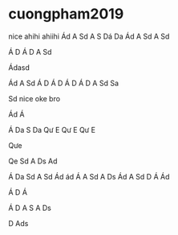 # cuongpham2019
nice
ahihi
ahiihi
Ád
A
Sd
A
S
Dá
Da
Ád
A
Sd
A
Sd

Á
D
Á
D
A
Sd

Ádasd

Ád
A
Sd
Á
D
Á
D
Á
D
Á
D
A
Sd
Sa

Sd
nice oke bro

Ád
Á

Á
Da
S
Da
Qư
E
Qư
E
Qư
E


Qưe

Qe
Sd
A
Ds
Ad

Á
Da
Sd
A
Sd
Ád
ád
Á
A
Sd
A
Ds
Ád
A
Sd
D
Á
Ád

Á
D
Á

Á
D
A
S
A
Ds

D
Ads
